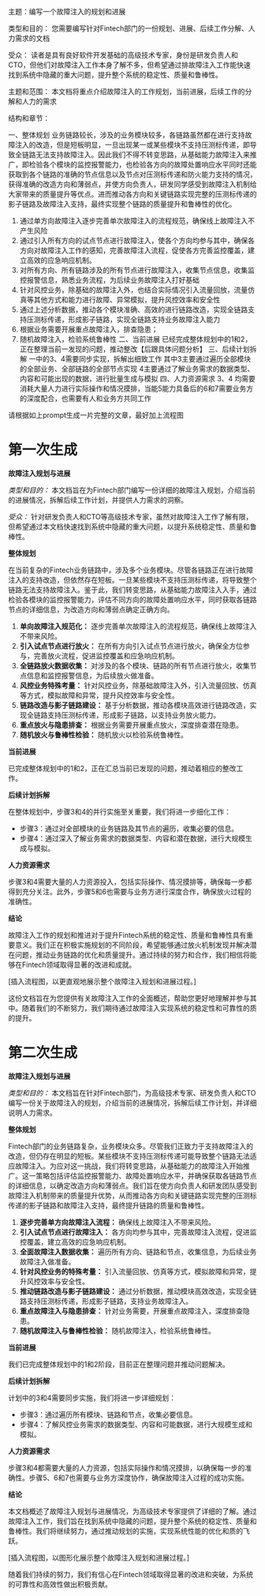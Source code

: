 主题：编写一个故障注入的规划和进展

类型和目的： 您需要编写针对Fintech部门的一份规划、进展、后续工作分解、人力需求的文档

受众： 读者是具有良好软件开发基础的高级技术专家，身份是研发负责人和CTO，但他们对故障注入工作本身了解不多，但希望通过排故障注入工作能快速找到系统中隐藏的重大问题，提升整个系统的稳定性、质量和鲁棒性。

主题和范围： 本文档将重点介绍故障注入的工作规划，当前进展，后续工作的分解和人力的需求

结构和章节：

一、整体规划
业务链路较长，涉及的业务模块较多，各链路虽然都在进行支持故障注入的改造，但是短板明显，一旦出现某一或某些模块不支持压测标传递，即导致全链路无法支持故障注入。因此我们不得不转变思路，从基础能力故障注入来推广，即检验各个模块的监控报警能力，也检验各方向的故障处置响应水平同时还能获取到各个链路的准确的节点信息以及节点对压测标传递和防火能力支持的情况，获得准确的改造方向和薄弱点，并使方向负责人，研发同学感受到故障注入机制给大家带来的质量提升等优点。进而推动各方向和关键链路实现完整的压测标传递的影子链路及故障注入支持，最终实现整个链路的质量提升和鲁棒性的优化。
1. 通过单方向故障注入逐步完善单次故障注入的流程规范，确保线上故障注入不产生风险
2. 通过引入所有方向的试点节点进行故障注入，使各个方向均参与其中，确保各方向对故障注入工作的感知，完善故障注入流程，促使各方完善监控覆盖，建立高效的应急响应机制。
3. 对所有方向、所有链路涉及的所有节点进行故障注入，收集节点信息，收集监控报警信息，熟悉业务流程，为后续业务故障注入打好基础
4. 针对风控业务，除基础的故障注入外，也结合实际情况引入流量回放，流量仿真等其他方式和能力进行故障、异常模拟，提升风控效率和安全性
5. 通过上述分析数据，推动各个模块准确、高效的进行链路改造，实现全链路支持压测标传递，形成影子链路，实现全链路支持业务故障注入能力
6. 根据业务需要开展重点故障注入，排查隐患；
7. 随机故障注入，检验系统鲁棒性
二、当前进展
已经完成整体规划中的1和2，正在整理当前一发现的问题，推动整改【后跟具体问题分析】
三、后续计划拆解
一中的3、4需要同步实现，拆解出细致工作
其中3主要通过遍历全部模块的全部业务、全部链路的全部节点实现
4主要通过了解业务需求的数据类型、内容和可能出现的数据，进行批量生成与模拟
四、人力资源需求
3、4 均需要消耗大量人力进行实际操作和情况摸排，当能5能力具备后的6和7需要业务方的深度配合，也需要有人和业务方共同工作

请根据如上prompt生成一片完整的文章，最好加上流程图

# 第一次生成
**故障注入规划与进展**

*类型和目的：* 本文档旨在为Fintech部门编写一份详细的故障注入规划，介绍当前的进展情况，拆解后续工作计划，并提供人力需求的洞察。

*受众：* 针对研发负责人和CTO等高级技术专家，虽然对故障注入工作了解有限，但希望通过本文档快速找到系统中隐藏的重大问题，以提升系统稳定性、质量和鲁棒性。

**整体规划**

在当前复杂的Fintech业务链路中，涉及多个业务模块。尽管各链路正在进行故障注入的支持改造，但依然存在短板。一旦某些模块不支持压测标传递，将导致整个链路无法支持故障注入。鉴于此，我们转变思路，从基础能力故障注入入手，通过检验各模块的监控报警能力，评估不同方向的故障处置响应水平，同时获取各链路节点的详细信息，为改造方向和薄弱点确定正确方向。

1. **单向故障注入规范化：** 逐步完善单次故障注入的流程规范，确保线上故障注入不带来风险。
2. **引入试点节点进行放火：** 在所有方向引入试点节点进行放火，确保全方位参与，完善放火流程，促进监控覆盖和应急响应机制。
3. **全链路放火数据收集：** 对涉及的各个模块、链路的所有节点进行放火，收集节点信息和监控报警信息，为后续放火做准备。
4. **风控业务特殊考量：** 针对风控业务，除基础故障注入外，引入流量回放、仿真等方式，模拟故障和异常，提升风控效率与安全性。
5. **链路改造与影子链路建设：** 基于分析数据，推动各模块高效进行链路改造，实现全链路支持压测标传递，形成影子链路，以支持业务放火能力。
6. **重点放火与隐患排查：** 根据业务需要开展重点放火，深度排查潜在隐患。
7. **随机放火与鲁棒性检验：** 随机放火以检验系统鲁棒性。

**当前进展**

已完成整体规划中的1和2，正在汇总当前已发现的问题，推动着相应的整改工作。

**后续计划拆解**

在整体规划中，步骤3和4的并行实施至关重要，我们将进一步细化工作：

* 步骤3：通过对全部模块的业务链路及其节点的遍历，收集必要的信息。
* 步骤4：通过深入了解业务需求的数据类型、内容和潜在数据，进行大规模生成与模拟。

**人力资源需求**

步骤3和4需要大量的人力资源投入，包括实际操作、情况摸排等，确保每一步都得到充分关注。此外，步骤5和6也需要与业务方进行深度合作，确保放火过程的准确性。

**结论**

故障注入工作的规划和推进对于提升Fintech系统的稳定性、质量和鲁棒性具有重要意义。我们正在积极实施规划的不同阶段，希望能够通过放火机制发现并解决潜在问题，推动业务链路的优化和质量提升。通过持续的努力和合作，我们相信将能够在Fintech领域取得显著的改进和成就。

[插入流程图，以更直观地展示整个故障注入规划和进展过程。]

这份文档旨在为您提供有关故障注入工作的全面概述，帮助您更好地理解并参与其中。随着我们的不断努力，我们期待通过故障注入实现系统的稳定性和可靠性的质的提升。

# 第二次生成
**故障注入规划与进展**

*类型和目的：* 本文档旨在针对Fintech部门，为高级技术专家、研发负责人和CTO编写一份关于故障注入的规划，介绍当前的进展情况，拆解后续工作计划，并详细说明人力需求。

**整体规划**

Fintech部门的业务链路复杂，业务模块众多。尽管我们正致力于支持故障注入的改造，但仍存在明显的短板。某些模块不支持压测标传递可能导致整个链路无法适应故障注入。为应对这一挑战，我们将转变思路，从基础能力的故障注入开始推广。这一策略包括评估监控报警能力、故障处置响应水平，并确保获取各链路节点的详细信息，以确定改造方向和薄弱点。我们旨在使方向负责人和研发团队感受到故障注入机制带来的质量提升优势，从而推动各方向和关键链路实现完整的压测标传递的影子链路和故障注入支持，最终提升链路的质量和鲁棒性。

1. **逐步完善单方向故障注入流程：** 确保线上故障注入不带来风险。
2. **引入试点节点进行故障注入：** 各方向均参与其中，完善故障注入流程，促进监控覆盖，建立高效的应急响应机制。
3. **全面故障注入数据收集：** 遍历所有方向、链路和节点，收集信息，为后续业务故障注入做准备。
4. **针对风控业务的特殊考量：** 引入流量回放、仿真等方式，模拟故障和异常，提升风控效率与安全性。
5. **推动链路改造与影子链路建设：** 通过分析数据，推动模块高效改造，实现全链路支持压测标传递，形成影子链路，支持业务故障注入。
6. **重点故障注入与隐患排查：** 针对业务需要，开展重点故障注入，深度排查隐患。
7. **随机故障注入与鲁棒性检验：** 随机故障注入，检验系统鲁棒性。

**当前进展**

我们已完成整体规划中的1和2阶段，目前正在整理问题并推动问题解决。

**后续计划拆解**

计划中的3和4需要同步实施，我们将进一步详细规划：

* 步骤3：通过遍历所有模块、链路和节点，收集必要信息。
* 步骤4：了解风控业务需求的数据类型、内容和可能数据，进行大规模生成和模拟。

**人力资源需求**

步骤3和4都需要大量的人力资源，包括实际操作和情况摸排，以确保每一步的准确性。步骤5、6和7也需要与业务方深度协作，确保故障注入过程的成功实施。

**结论**

本文档概述了故障注入规划与进展情况，为高级技术专家提供了详细的了解。通过故障注入工作，我们旨在找到系统中隐藏的问题，提升整个系统的稳定性、质量和鲁棒性。我们将继续努力，通过推动规划的实施，实现系统性能的优化和质的飞跃。

[插入流程图，以图形化展示整个故障注入规划和进展过程。]

随着我们持续的努力，我们有信心在Fintech领域取得显著的改进和突破，为系统的可靠性和高效性做出积极贡献。